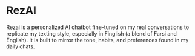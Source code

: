 # RezAI
Rezai is a personalized AI chatbot fine-tuned on my real conversations to replicate my texting style, especially in Finglish (a blend of Farsi and English). It is built to mirror the tone, habits, and preferences found in my daily chats.
